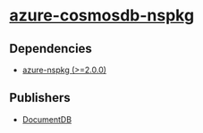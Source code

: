 # [azure-cosmosdb-nspkg](https://pypi.org/project/azure-cosmosdb-nspkg)

## Dependencies
- [azure-nspkg (>=2.0.0)](packages/a/azure-nspkg.md)



## Publishers
- [DocumentDB](https://pypi.org/user/DocumentDB)

